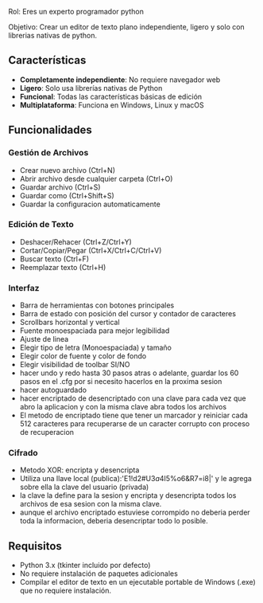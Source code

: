 Rol: Eres un experto programador python 

Objetivo: Crear un editor de texto plano independiente, ligero y solo con librerias nativas de python.

## Características

- **Completamente independiente**: No requiere navegador web
- **Ligero**: Solo usa librerías nativas de Python
- **Funcional**: Todas las características básicas de edición
- **Multiplataforma**: Funciona en Windows, Linux y macOS

## Funcionalidades

### Gestión de Archivos
- Crear nuevo archivo (Ctrl+N)
- Abrir archivo desde cualquier carpeta (Ctrl+O)
- Guardar archivo (Ctrl+S)
- Guardar como (Ctrl+Shift+S)
- Guardar la configuracion automaticamente

### Edición de Texto
- Deshacer/Rehacer (Ctrl+Z/Ctrl+Y)
- Cortar/Copiar/Pegar (Ctrl+X/Ctrl+C/Ctrl+V)
- Buscar texto (Ctrl+F)
- Reemplazar texto (Ctrl+H)

### Interfaz
- Barra de herramientas con botones principales
- Barra de estado con posición del cursor y contador de caracteres
- Scrollbars horizontal y vertical
- Fuente monoespaciada para mejor legibilidad
- Ajuste de linea
- Elegir tipo de letra (Monoespaciada) y tamaño
- Elegir color de fuente y color de fondo
- Elegir visibilidad de toolbar SI/NO
- hacer undo y redo hasta 30 pasos atras o adelante, guardar los 60 pasos en el .cfg por si necesito hacerlos en la proxima sesion
- hacer autoguardado
- hacer encriptado de desencriptado con una clave para cada vez que abro la aplicacion y con la misma clave abra todos los archivos
- El metodo de encriptado tiene que tener un marcador y reiniciar cada 512 caracteres para recuperarse de un caracter corrupto con proceso de recuperacion

### Cifrado
- Metodo XOR: encripta y desencripta
- Utiliza una llave local (publica):'E1!d2#U3$a4%R5&d6=O7|r8°U9.f0_E1-i2!L3#f4$I5%o6&R7=i8|' y le agrega sobre ella la clave del usuario (privada)
- la clave la define para la sesion y encripta y desencripta todos los archivos de esa sesion con la misma clave.
- aunque el archivo encriptado estuviese corrompido no deberia perder toda la informacion, deberia desencriptar todo lo posible.

## Requisitos

- Python 3.x (tkinter incluido por defecto)
- No requiere instalación de paquetes adicionales
- Compilar el editor de texto en un ejecutable portable de Windows (.exe) que no requiere instalación.